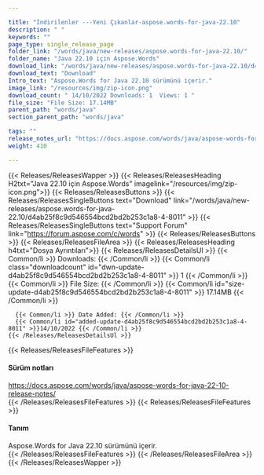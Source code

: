```yaml
---

title: "İndirilenler ---Yeni Çıkanlar-aspose.words-for-java-22.10"
description: " "
keywords: ""
page_type: single_release_page
folder_link: "/words/java/new-releases/aspose.words-for-java-22.10/"
folder_name: "Java 22.10 için Aspose.Words"
download_link: "/words/java/new-releases/aspose.words-for-java-22.10/d4ab25f8c9d546554bcd2bd2b253c1a8-4-8011"
download_text: "Download"
Intro_text: "Aspose.Words for Java 22.10 sürümünü içerir."
image_link: "/resources/img/zip-icon.png"
download_count: " 14/10/2022 Downloads: 1  Views: 1 "
file_size: "File Size: 17.14MB"
parent_path: "words/java"
section_parent_path: "words/java"

tags: ""
release_notes_url: "https://docs.aspose.com/words/java/aspose-words-for-java-22-10-release-notes/"
weight: 410

---
```


{{< Releases/ReleasesWapper >}}
  {{< Releases/ReleasesHeading H2txt="Java 22.10 için Aspose.Words" imagelink="/resources/img/zip-icon.png">}}
  {{< Releases/ReleasesButtons >}}
    {{< Releases/ReleasesSingleButtons text="Download" link="/words/java/new-releases/aspose.words-for-java-22.10/d4ab25f8c9d546554bcd2bd2b253c1a8-4-8011" >}}
    {{< Releases/ReleasesSingleButtons text="Support Forum" link="https://forum.aspose.com/c/words" >}}
  {{< Releases/ReleasesButtons >}}
  {{< Releases/ReleasesFileArea >}}
    {{< Releases/ReleasesHeading h4txt="Dosya Ayrıntıları">}}
    {{< Releases/ReleasesDetailsUl >}}
      {{< Common/li >}} Downloads: {{< /Common/li >}}
      {{< Common/li class="downloadcount" id="dwn-update-d4ab25f8c9d546554bcd2bd2b253c1a8-4-8011" >}} 1 {{< /Common/li >}}
      {{< Common/li >}} File Size: {{< /Common/li >}}
      {{< Common/li id="size-update-d4ab25f8c9d546554bcd2bd2b253c1a8-4-8011" >}} 17.14MB {{< /Common/li >}}

      {{< Common/li >}} Date Added: {{< /Common/li >}}
      {{< Common/li id="added-update-d4ab25f8c9d546554bcd2bd2b253c1a8-4-8011" >}}14/10/2022 {{< /Common/li >}}
    {{< /Releases/ReleasesDetailsUl >}}

  {{< Releases/ReleasesFileFeatures >}}
      <h4>Sürüm notları</h4><div> <a href='https://docs.aspose.com/words/java/aspose-words-for-java-22-10-release-notes/'>https://docs.aspose.com/words/java/aspose-words-for-java-22-10-release-notes/</a></div>
  {{< /Releases/ReleasesFileFeatures >}}
  {{< Releases/ReleasesFileFeatures >}}
      <h4>Tanım</h4><div class="HTMLDescription"> Aspose.Words for Java 22.10 sürümünü içerir.</div>
  {{< /Releases/ReleasesFileFeatures >}}
 {{< /Releases/ReleasesFileArea >}}
{{< /Releases/ReleasesWapper >}}



